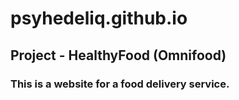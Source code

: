# psyhedeliq.github.io
## Project - HealthyFood (Omnifood) ##
### This is a website for a food delivery service. ###
